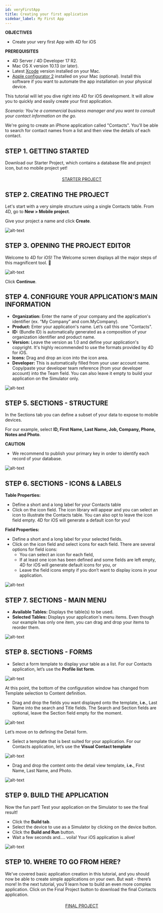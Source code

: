 ```yaml
---
id: veryFirstApp
title: Creating your first application 
sidebar_label: My First App
---
```


<div class = "objectives">
<b>OBJECTIVES</b>

* Create your very first App with 4D for iOS
</div>

<div class = "prerequisites">
<b>PREREQUISITES</b>

* 4D Server / 4D Developer 17 R2.
* Mac OS X version 10.13 (or later).
* Latest [Xcode](https://itunes.apple.com/us/app/xcode/id497799835) version installed on your Mac.
* [Apple configurator 2](https://itunes.apple.com/us/app/apple-configurator-2/id1037126344) installed on your Mac (optional). 
Install this software if you want to automate the app installation on your physical device.
</div>


This tutorial will let you dive right into 4D for iOS development. It will allow you to quickly and easily create your first application.

<i>Scenario: You're a commercial business manager and you want to consult your contact information on the go.</i>

We're going to create an iPhone application called "Contacts". You'll be able to search for contact names from a list and then view the details of each contact.

## STEP 1. GETTING STARTED
Download our Starter Project, which contains a database file and project icon, but no mobile project yet!

<div style="text-align: center; margin-top: 20px">
<a class="button"
href="../assets/contactDemoApp/ContactStarter.zip">STARTER PROJECT</a>
</div>


 

## STEP 2. CREATING THE PROJECT

Let's start with a very simple structure using a single Contacts table. From 4D, go to <b>New > Mobile project</b>.

Give your project a name and click <b>Create</b>.

![alt-text](assets/CreateYourAppFromScratch/Project-creation-4D-for-iOS.png)


## STEP 3. OPENING THE PROJECT EDITOR

Welcome to 4D for iOS! The Welcome screen displays all the major steps of this magnificent tool. 🙂

![alt-text](assets/CreateYourAppFromScratch/Welcome-Screen-4D-for-iOS.png)

Click <b>Continue</b>.


## STEP 4. CONFIGURE YOUR APPLICATION’S MAIN INFORMATION

* <b>Organization:</b> Enter the name of your company and the application's identifier (ex. “My Company” and com.MyCompany).
* <b>Product:</b> Enter your application's name. Let’s call this one "Contacts".
* <b>ID:</b> (Bundle ID) is automatically generated as a composition of your organization identifier and product name.
* <b>Version:</b> Leave the version as 1.0 and define your application's copyright. It's highly recommended to use the formats provided by 4D for iOS.
* <b>Icons:</b> Drag and drop an icon into the icon area.
* <b>Developer:</b> This is automatically filled from your user account name. Copy/paste your developer team reference (from your developer account) into the Team field. You can also leave it empty to build your application on the Simulator only.

![alt-text](assets/CreateYourAppFromScratch/Contact-app-general-section-4D-for-iOS.png)


## STEP 5. SECTIONS - STRUCTURE

In the Sections tab you can define a subset of your data to expose to mobile devices.

For our example, select <b>ID, First Name, Last Name, Job, Company, Phone, Notes and Photo</b>.

<div class = "caution">
<b>CAUTION</b>

* We recommend to publish your primary key in order to identify each record of your database.
</div>

![alt-text](assets/CreateYourAppFromScratch/Contact-app-structure-section-4D-for-iOS.png)

## STEP 6. SECTIONS - ICONS & LABELS

<b>Table Properties:</b>
* Define a short and a long label for your Contacts table
* Click on the icon field. The icon library will appear and you can select an icon to illustrate the Contacts table.
You can also opt to leave the icon field empty. 4D for iOS will generate a default icon for you!

<b>Field Properties:</b>
* Define a short and a long label for your selected fields.
* Click on the icon field and select icons for each field. There are several options for field icons:
	* You can select an icon for each field,
	* If at least one icon has been defined and some fields are left empty, 4D for iOS will generate default icons for you, or
	* Leave the field icons empty if you don’t want to display icons in your application.

![alt-text](assets/CreateYourAppFromScratch/Contact-app-icons-labels-section-4D-for-iOS.png)

## STEP 7. SECTIONS - MAIN MENU

* <b>Available Tables:</b> Displays the table(s) to be used.
* <b>Selected Tables:</b> Displays your application's menu items. Even though our example has only one item, you can drag and drop your items to reorder them.

![alt-text](assets/CreateYourAppFromScratch/Contact-app-main-menu-section-4D-for-iOS.png)

## STEP 8. SECTIONS - FORMS

* Select a form template to display your table as a list. For our Contacts application, let’s use the <b>Profile list form</b>.

![alt-text](assets/CreateYourAppFromScratch/ListformTemplate-form-section-4D-for-iOS.png)

 
At this point, the bottom of the configuration window has changed from Template selection to Content definition.
 
* Drag and drop the fields you want displayed onto the template, <b>i.e.</b>, Last Name into the search and Title fields. The Search and Section fields are optional, leave the Section field empty for the moment.

![alt-text](assets/CreateYourAppFromScratch/ListformContent-form-section-4D-for-iOS.png)

Let’s move on to defining the Detail form. 
* Select a template that is best suited for your application. For our Contacts application, let’s use the <b>Visual Contact template</b>

![alt-text](assets/CreateYourAppFromScratch/DetailformTemplate-form-section-4D-for-iOS.png)


* Drag and drop the content onto the detail view template, <b>i.e.</b>, First Name, Last Name, and Photo.

![alt-text](assets/CreateYourAppFromScratch/DetailformContent-form-section-4D-for-iOS.png)


## STEP 9. BUILD THE APPLICATION

Now the fun part! Test your application on the Simulator to see the final result!

* Click the <b>Build tab</b>.
* Select the device to use as a Simulator by clicking on the device button.
* Click the <b>Build and Run</b> button.
* Wait a few seconds and…. voila! Your iOS application is alive!

![alt-text](assets/CreateYourAppFromScratch/simulator-list-form-4D-for-iOS.png)


## STEP 10. WHERE TO GO FROM HERE?

We've covered basic application creation in this tutorial, and you should now be able to create simple applications on your own. But wait - there’s more! In the next tutorial, you’ll learn how to build an even more complex application.
Click on the Final Project button to download the final Contacts application.


<div style="text-align: center; margin-top: 20px">
<a class="button"
href="../assets/contactDemoApp/ContactFinal.zip">FINAL PROJECT</a>
</div>


